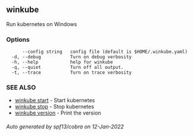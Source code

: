 ## winkube

Run kubernetes on Windows

### Options

```
      --config string   config file (default is $HOME/.winkube.yaml)
  -d, --debug           Turn on debug verbosity
  -h, --help            help for winkube
  -q, --quiet           Turn off all output.
  -t, --trace           Turn on trace verbosity
```

### SEE ALSO

* [winkube start](winkube_start.md)	 - Start kubernetes
* [winkube stop](winkube_stop.md)	 - Stop kubernetes
* [winkube version](winkube_version.md)	 - Print the version

###### Auto generated by spf13/cobra on 12-Jan-2022
